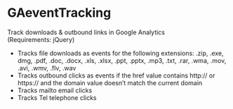 # GAeventTracking
Track downloads &amp; outbound links in Google Analytics<br>
(Requirements: jQuery)<br>
<ul>
<li>Tracks file downloads as events for the following extensions: .zip, .exe, dmg, .pdf, .doc, .docx, .xls, .xlsx, .ppt, .pptx, .mp3, .txt, .rar, .wma, .mov, .avi, .wmv, .flv, .wav</li>
<li>Tracks outbound clicks as events if the href value contains http:// or https:// and the domain value doesn’t match the current domain</li>
<li>Tracks mailto email clicks</li>
<li>Tracks Tel telephone clicks</li>
</ul>

